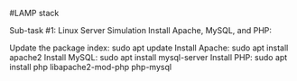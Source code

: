 #LAMP stack 

Sub-task #1: Linux Server Simulation
Install Apache, MySQL, and PHP:

Update the package index: sudo apt update
Install Apache: sudo apt install apache2
Install MySQL: sudo apt install mysql-server
Install PHP: sudo apt install php libapache2-mod-php php-mysql
